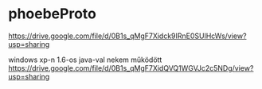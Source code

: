 # phoebeProto

https://drive.google.com/file/d/0B1s_qMgF7Xidck9IRnE0SUlHcWs/view?usp=sharing


windows xp-n 1.6-os java-val nekem működött
https://drive.google.com/file/d/0B1s_qMgF7XidQVQ1WGVJc2c5NDg/view?usp=sharing
